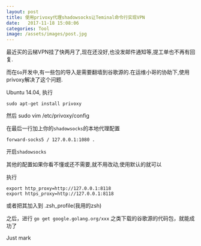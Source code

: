 ```yaml
---
layout: post
title: 使用privoxy代理shadowsocks让Teminal命令行实现VPN
date:   2017-11-18 15:08:06
categories: Tool
image: /assets/images/post.jpg
---
```


最近买的云梯VPN挂了快两月了,现在还没好,也没发邮件通知等,提工单也不再有回复.

而在`Go`开发中,有一些包的导入是需要翻墙到谷歌源的.在运维小哥的协助下,使用privoxy解决了这个问题.

Ubuntu 14.04, 执行

```
sudo apt-get install privoxy
```

然后 sudo vim /etc/privoxy/config

在最后一行加上你的`shadowsocks`的本地代理配置

```
forward-socks5 / 127.0.0.1:1080 .
```

开启`shadowsocks`

其他的配置如果你看不懂或还不需要,就不用改动,使用默认的就可以

执行

```
export http_proxy=http://127.0.0.1:8118
export https_proxy=http://127.0.0.1:8118
```

或者把其加入到 .zsh_profile(我用的zsh)

之后，进行 `go get google.golang.org/xxx` 之类下载的谷歌源的代码包，就能成功了

Just mark

